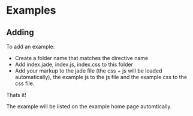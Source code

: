 # Examples

## Adding
To add an example:

* Create a folder name that matches the directive name
* Add index.jade, index.js, index.css to this folder
* Add your markup to the jade file (the css + js will be loaded automatically), the example js to the js file and the example css to the css file.

Thats it!

The example will be listed on the example home page automtically.
